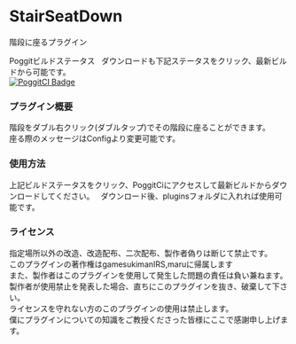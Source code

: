# StairSeatDown
階段に座るプラグイン  

Poggitビルドステータス  
ダウンロードも下記ステータスをクリック、最新ビルドから可能です。  
[![PoggitCI Badge](https://poggit.pmmp.io/ci.badge/gamesukimanIRS/StairSeatDown/StairSeatDown/)](https://poggit.pmmp.io/ci/gamesukimanIRS/StairSeatDown/StairSeatDown)

### プラグイン概要
階段をダブル右クリック(ダブルタップ)でその階段に座ることができます。    
座る際のメッセージはConfigより変更可能です。
### 使用方法
上記ビルドステータスをクリック、PoggitCiにアクセスして最新ビルドからダウンロードしてください。  
ダウンロード後、pluginsフォルダに入れれば使用可能です。  

### ライセンス
指定場所以外の改造、改造配布、二次配布、製作者偽りは断じて禁止です。  
このプラグインの著作権はgamesukimanIRS,maruに帰属します  
また、製作者はこのプラグインを使用して発生した問題の責任は負い兼ねます。  
製作者が使用禁止を発表した場合、直ちにこのプラグインを抜き、破棄して下さい。  
ライセンスを守れない方のこのプラグインの使用は禁止します。  
僕にプラグインについての知識をご教授くださった皆様にここで感謝申し上げます。  
